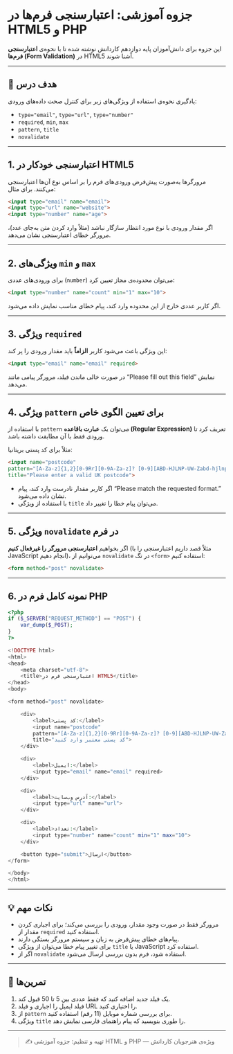 # جزوه آموزشی: اعتبارسنجی فرم‌ها در HTML5 و PHP

این جزوه برای دانش‌آموزان پایه دوازدهم کاردانش نوشته شده تا با نحوه‌ی **اعتبارسنجی فرم‌ها (Form Validation)** در HTML5 آشنا شوند.

---

## 🎯 هدف درس

یادگیری نحوه‌ی استفاده از ویژگی‌های زیر برای کنترل صحت داده‌های ورودی:

* `type="email"`, `type="url"`, `type="number"`
* `required`, `min`, `max`
* `pattern`, `title`
* `novalidate`

---

## 1. اعتبارسنجی خودکار در HTML5

مرورگرها به‌صورت پیش‌فرض ورودی‌های فرم را بر اساس نوع آن‌ها اعتبارسنجی می‌کنند. برای مثال:

```html
<input type="email" name="email">
<input type="url" name="website">
<input type="number" name="age">
```

اگر مقدار ورودی با نوع مورد انتظار سازگار نباشد (مثلاً وارد کردن متن به‌جای عدد)، مرورگر خطای اعتبارسنجی نشان می‌دهد.

---

## 2. ویژگی‌های `min` و `max`

برای ورودی‌های عددی (`number`) می‌توان محدوده‌ی مجاز تعیین کرد:

```html
<input type="number" name="count" min="1" max="10">
```

اگر کاربر عددی خارج از این محدوده وارد کند، پیام خطای مناسب نمایش داده می‌شود.

---

## 3. ویژگی `required`

این ویژگی باعث می‌شود کاربر **الزاماً** باید مقدار ورودی را پر کند:

```html
<input type="email" name="email" required>
```

در صورت خالی ماندن فیلد، مرورگر پیامی مانند “Please fill out this field” نمایش می‌دهد.

---

## 4. ویژگی `pattern` برای تعیین الگوی خاص

با استفاده از `pattern` می‌توان یک **عبارت باقاعده (Regular Expression)** تعریف کرد تا ورودی فقط با آن مطابقت داشته باشد.

مثلاً برای کد پستی بریتانیا:

```html
<input name="postcode"
pattern="[A-Za-z]{1,2}[0-9Rr][0-9A-Za-z]? [0-9][ABD-HJLNP-UW-Zabd-hjlnp-uw-z]{2}"
title="Please enter a valid UK postcode">
```

* اگر کاربر مقدار نادرست وارد کند، پیام “Please match the requested format.” نشان داده می‌شود.
* با استفاده از ویژگی `title` می‌توان پیام خطا را تغییر داد.

---

## 5. ویژگی `novalidate` در فرم

اگر بخواهیم **اعتبارسنجی مرورگر را غیرفعال کنیم** (مثلاً قصد داریم اعتبارسنجی را با JavaScript انجام دهیم)، می‌توانیم از `novalidate` در تگ `<form>` استفاده کنیم:

```html
<form method="post" novalidate>
```

---

## 6. نمونه کامل فرم در PHP

```php
<?php
if ($_SERVER["REQUEST_METHOD"] == "POST") {
    var_dump($_POST);
}
?>

<!DOCTYPE html>
<html>
<head>
    <meta charset="utf-8">
    <title>اعتبارسنجی فرم در HTML5</title>
</head>
<body>

<form method="post" novalidate>

    <div>
        <label>کد پستی:</label>
        <input name="postcode"
        pattern="[A-Za-z]{1,2}[0-9Rr][0-9A-Za-z]? [0-9][ABD-HJLNP-UW-Zabd-hjlnp-uw-z]{2}"
        title="کد پستی معتبر وارد کنید">
    </div>

    <div>
        <label>ایمیل:</label>
        <input type="email" name="email" required>
    </div>

    <div>
        <label>آدرس وب‌سایت:</label>
        <input type="url" name="url">
    </div>

    <div>
        <label>تعداد:</label>
        <input type="number" name="count" min="1" max="10">
    </div>

    <button type="submit">ارسال</button>
</form>

</body>
</html>
```

---

## 💡 نکات مهم

* مرورگر فقط در صورت وجود مقدار، ورودی را بررسی می‌کند؛ برای اجباری کردن مقدار از `required` استفاده کنید.
* پیام‌های خطای پیش‌فرض به زبان و سیستم مرورگر بستگی دارند.
* برای تغییر پیام خطا می‌توان از ویژگی `title` یا JavaScript استفاده کرد.
* اگر از `novalidate` استفاده شود، فرم بدون بررسی ارسال می‌شود.

---

## 🧠 تمرین‌ها

1. یک فیلد جدید اضافه کنید که فقط عددی بین 5 تا 50 قبول کند.
2. فیلد ایمیل را اجباری و فیلد URL را اختیاری کنید.
3. از `pattern` برای بررسی شماره موبایل (11 رقم) استفاده کنید.
4. ویژگی `title` را طوری بنویسید که پیام راهنمای فارسی نمایش دهد.

---

> ✍️ تهیه و تنظیم: جزوه آموزشی HTML و PHP — ویژه‌ی هنرجویان کاردانش
